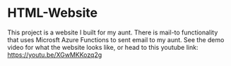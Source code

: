 # HTML-Website
This project is a website I built for my aunt.
There is mail-to functionality that uses Microsft Azure Functions to sent email to my aunt. 
See the demo video for what the website looks like, or head to this youtube link: https://youtu.be/XGwMKKozq2g
